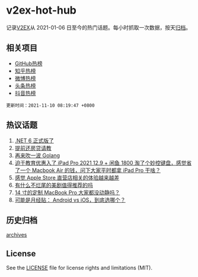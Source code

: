 # v2ex-hot-hub

 记录[V2EX](https://www.v2ex.com/)从 2021-01-06 日至今的热门话题。每小时抓取一次数据，按天[归档](archives)。
 
 ## 相关项目

- [GitHub热榜](https://github.com/snaildev/github-hot-hub)
- [知乎热榜](https://github.com/snaildev/zhihu-hot-hub)
- [微博热榜](https://github.com/snaildev/weibo-hot-hub)
- [头条热榜](https://github.com/snaildev/toutiao-hot-hub)
- [抖音热榜](https://github.com/snaildev/douyin-hot-hub)


 `更新时间：2021-11-10 08:19:47 +0800`

## 热议话题

1. [.NET 6 正式版了](https://www.v2ex.com/t/814028)
1. [提前还房贷请教](https://www.v2ex.com/t/814034)
1. [再来吹一波 Golang](https://www.v2ex.com/t/814129)
1. [迫于教育优惠入了 iPad Pro 2021 12.9 + 闲鱼 1800 淘了个妙控键盘，感觉省了一个 Macbook Air 的钱，问下大家平时都拿 iPad Pro 干啥？](https://www.v2ex.com/t/814136)
1. [感觉 Apple Store 直营店相关的体验越来越差](https://www.v2ex.com/t/814187)
1. [有什么不烂尾的美剧值得推荐的吗](https://www.v2ex.com/t/814240)
1. [14 寸的定制 MacBook Pro 大家都没动静吗？](https://www.v2ex.com/t/814085)
1. [可能是月经贴： Android vs iOS，到底选哪个？](https://www.v2ex.com/t/814131)

## 历史归档

[archives](archives)

## License

See the [LICENSE](LICENSE) file for license rights and limitations (MIT).
